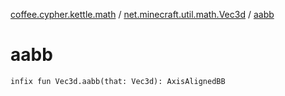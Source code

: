 [coffee.cypher.kettle.math](../index.md) / [net.minecraft.util.math.Vec3d](index.md) / [aabb](./aabb.md)

# aabb

`infix fun Vec3d.aabb(that: Vec3d): AxisAlignedBB`